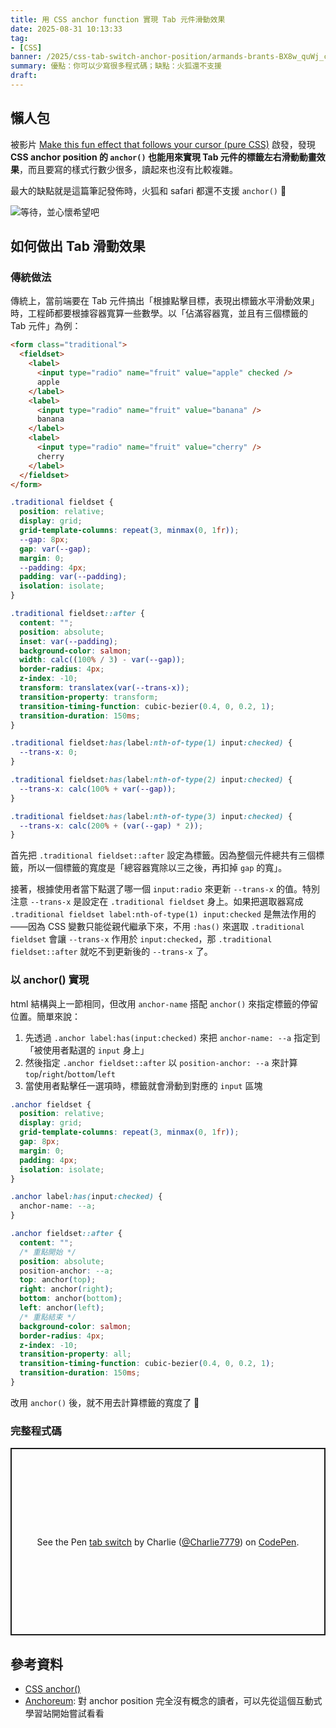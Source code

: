 ```yaml
---
title: 用 CSS anchor function 實現 Tab 元件滑動效果
date: 2025-08-31 10:13:33
tag:
- [CSS]
banner: /2025/css-tab-switch-anchor-position/armands-brants-BX8w_quWj_c-unsplash.jpg
summary: 優點：你可以少寫很多程式碼；缺點：火狐還不支援
draft: 
---
```


## 懶人包

被影片 [Make this fun effect that follows your cursor (pure CSS)](https://youtu.be/8_NQ7ARXz8c?si=nyFMeuLb9USK6lWX) 啟發，發現 **CSS anchor position 的 `anchor()` 也能用來實現 Tab 元件的標籤左右滑動動畫效果**，而且要寫的樣式行數少很多，讀起來也沒有比較複雜。

最大的缺點就是這篇筆記發佈時，火狐和 safari 都還不支援 `anchor()` 🌚

![等待，並心懷希望吧](/2025/css-tab-switch-anchor-position/等待並心懷希望.jpg)

## 如何做出 Tab 滑動效果

### 傳統做法

傳統上，當前端要在 Tab 元件搞出「根據點擊目標，表現出標籤水平滑動效果」時，工程師都要根據容器寬算一些數學。以「佔滿容器寬，並且有三個標籤的 Tab 元件」為例：

```html
<form class="traditional">
  <fieldset>
    <label>
      <input type="radio" name="fruit" value="apple" checked />
      apple
    </label>
    <label>
      <input type="radio" name="fruit" value="banana" />
      banana
    </label>
    <label>
      <input type="radio" name="fruit" value="cherry" />
      cherry
    </label>
  </fieldset>
</form>
```

```css
.traditional fieldset {
  position: relative;
  display: grid;
  grid-template-columns: repeat(3, minmax(0, 1fr));
  --gap: 8px;
  gap: var(--gap);
  margin: 0;
  --padding: 4px;
  padding: var(--padding);
  isolation: isolate;
}

.traditional fieldset::after {
  content: "";
  position: absolute;
  inset: var(--padding);
  background-color: salmon;
  width: calc((100% / 3) - var(--gap));
  border-radius: 4px;
  z-index: -10;
  transform: translatex(var(--trans-x));
  transition-property: transform;
  transition-timing-function: cubic-bezier(0.4, 0, 0.2, 1);
  transition-duration: 150ms;
}

.traditional fieldset:has(label:nth-of-type(1) input:checked) {
  --trans-x: 0;
}

.traditional fieldset:has(label:nth-of-type(2) input:checked) {
  --trans-x: calc(100% + var(--gap));
}

.traditional fieldset:has(label:nth-of-type(3) input:checked) {
  --trans-x: calc(200% + (var(--gap) * 2));
}
```

首先把 `.traditional fieldset::after` 設定為標籤。因為整個元件總共有三個標籤，所以一個標籤的寬度是「總容器寬除以三之後，再扣掉 `gap` 的寬」。

接著，根據使用者當下點選了哪一個 `input:radio` 來更新 `--trans-x` 的值。特別注意 `--trans-x` 是設定在 `.traditional fieldset` 身上。如果把選取器寫成 `.traditional fieldset label:nth-of-type(1) input:checked` 是無法作用的——因為 CSS 變數只能從親代繼承下來，不用 `:has()` 來選取 `.traditional fieldset` 會讓 `--trans-x` 作用於 `input:checked`，那 `.traditional fieldset::after` 就吃不到更新後的 `--trans-x` 了。

### 以 anchor() 實現

html 結構與上一節相同，但改用 `anchor-name` 搭配 `anchor()` 來指定標籤的停留位置。簡單來說：

1. 先透過 `.anchor label:has(input:checked)` 來把 `anchor-name: --a` 指定到「被使用者點選的 `input` 身上」
2. 然後指定 `.anchor fieldset::after` 以 `position-anchor: --a` 來計算 `top`/`right`/`bottom`/`left`
3. 當使用者點擊任一選項時，標籤就會滑動到對應的 `input` 區塊

```css
.anchor fieldset {
  position: relative;
  display: grid;
  grid-template-columns: repeat(3, minmax(0, 1fr));
  gap: 8px;
  margin: 0;
  padding: 4px;
  isolation: isolate;
}

.anchor label:has(input:checked) {
  anchor-name: --a;
}

.anchor fieldset::after {
  content: "";
  /* 重點開始 */
  position: absolute;
  position-anchor: --a;
  top: anchor(top);
  right: anchor(right);
  bottom: anchor(bottom);
  left: anchor(left);
  /* 重點結束 */
  background-color: salmon;
  border-radius: 4px;
  z-index: -10;
  transition-property: all;
  transition-timing-function: cubic-bezier(0.4, 0, 0.2, 1);
  transition-duration: 150ms;
}
```

改用 `anchor()` 後，就不用去計算標籤的寬度了 🥳

### 完整程式碼

<p class="codepen" data-height="300" data-default-tab="css,result" data-slug-hash="gbaBvRN" data-pen-title="tab switch" data-preview="true" data-user="Charlie7779" style="height: 300px; box-sizing: border-box; display: flex; align-items: center; justify-content: center; border: 2px solid; margin: 1em 0; padding: 1em;">
  <span>See the Pen <a href="https://codepen.io/Charlie7779/pen/gbaBvRN">
  tab switch</a> by Charlie (<a href="https://codepen.io/Charlie7779">@Charlie7779</a>)
  on <a href="https://codepen.io">CodePen</a>.</span>
</p>
<script async src="https://public.codepenassets.com/embed/index.js"></script>

## 參考資料

- [CSS anchor()](https://developer.mozilla.org/en-US/docs/Web/CSS/anchor)
- [Anchoreum](https://anchoreum.com/): 對 anchor position 完全沒有概念的讀者，可以先從這個互動式學習站開始嘗試看看
